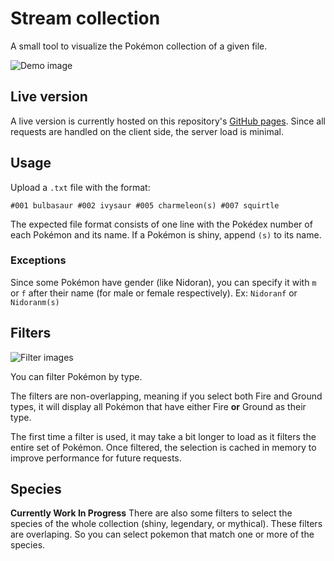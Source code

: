 # Stream collection

A small tool to visualize the Pokémon collection of a given file.

![Demo image](https://i.imgur.com/YaIwXJM.png)

## Live version

A live version is currently hosted on this repository's <a href="https://isackender.github.io/poke-collection/" target="_blank">GitHub pages</a>. Since all requests are handled on the client side, the server load is minimal.

## Usage

Upload a `.txt` file with the format:
```
#001 bulbasaur #002 ivysaur #005 charmeleon(s) #007 squirtle
```

The expected file format consists of one line with the Pokédex number of each Pokémon and its name. If a Pokémon is shiny, append `(s)` to its name.

### Exceptions

Since some Pokémon have gender (like Nidoran), you can specify it with `m` or `f` after their name (for male or female respectively). Ex: `Nidoranf` or `Nidoranm(s)`

## Filters 

![Filter images](https://i.imgur.com/1RGym3n.png)

You can filter Pokémon by type.

The filters are non-overlapping, meaning if you select both Fire and Ground types, it will display all Pokémon that have either Fire **or** Ground as their type.

The first time a filter is used, it may take a bit longer to load as it filters the entire set of Pokémon. Once filtered, the selection is cached in memory to improve performance for future requests.

## Species

**Currently Work In Progress**
There are also some filters to select the species of the whole collection (shiny, legendary, or mythical). These filters are overlaping. So you can select pokemon that match one or more of the species.
